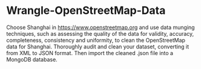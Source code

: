 # Wrangle-OpenStreetMap-Data
Choose Shanghai in https://www.openstreetmap.org and use data munging techniques, such as assessing the quality of the data for validity, accuracy, completeness, consistency and uniformity, to clean the OpenStreetMap data for Shanghai. Thoroughly audit and clean your dataset, converting it from XML to JSON format. Then import the cleaned .json file into a MongoDB database.
